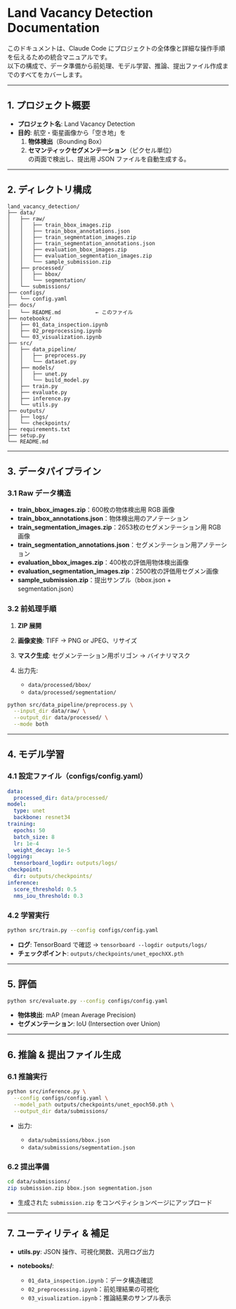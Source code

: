 # Land Vacancy Detection Documentation

このドキュメントは、Claude Code にプロジェクトの全体像と詳細な操作手順を伝えるための統合マニュアルです。  
以下の構成で、データ準備から前処理、モデル学習、推論、提出ファイル作成までのすべてをカバーします。

---

## 1. プロジェクト概要

- **プロジェクト名**: Land Vacancy Detection  
- **目的**: 航空・衛星画像から「空き地」を  
  1. **物体検出**（Bounding Box）  
  2. **セマンティックセグメンテーション**（ピクセル単位）  
  の両面で検出し、提出用 JSON ファイルを自動生成する。

---

## 2. ディレクトリ構成

```plaintext
land_vacancy_detection/
├── data/
│   ├── raw/  
│   │   ├── train_bbox_images.zip
│   │   ├── train_bbox_annotations.json
│   │   ├── train_segmentation_images.zip
│   │   ├── train_segmentation_annotations.json
│   │   ├── evaluation_bbox_images.zip
│   │   ├── evaluation_segmentation_images.zip
│   │   └── sample_submission.zip
│   ├── processed/
│   │   ├── bbox/
│   │   └── segmentation/
│   └── submissions/
├── configs/
│   └── config.yaml
├── docs/
│   └── README.md           ← このファイル
├── notebooks/
│   ├── 01_data_inspection.ipynb
│   ├── 02_preprocessing.ipynb
│   └── 03_visualization.ipynb
├── src/
│   ├── data_pipeline/
│   │   ├── preprocess.py
│   │   └── dataset.py
│   ├── models/
│   │   ├── unet.py
│   │   └── build_model.py
│   ├── train.py
│   ├── evaluate.py
│   ├── inference.py
│   └── utils.py
├── outputs/
│   ├── logs/
│   └── checkpoints/
├── requirements.txt
├── setup.py
└── README.md
````

---

## 3. データパイプライン

### 3.1 Raw データ構造

* **train\_bbox\_images.zip**：600枚の物体検出用 RGB 画像
* **train\_bbox\_annotations.json**：物体検出用のアノテーション
* **train\_segmentation\_images.zip**：2653枚のセグメンテーション用 RGB 画像
* **train\_segmentation\_annotations.json**：セグメンテーション用アノテーション
* **evaluation\_bbox\_images.zip**：400枚の評価用物体検出画像
* **evaluation\_segmentation\_images.zip**：2500枚の評価用セグメン画像
* **sample\_submission.zip**：提出サンプル（bbox.json + segmentation.json）

### 3.2 前処理手順

1. **ZIP 展開**
2. **画像変換**: TIFF → PNG or JPEG、リサイズ
3. **マスク生成**: セグメンテーション用ポリゴン → バイナリマスク
4. 出力先:

   * `data/processed/bbox/`
   * `data/processed/segmentation/`

```bash
python src/data_pipeline/preprocess.py \
  --input_dir data/raw/ \
  --output_dir data/processed/ \
  --mode both
```

---

## 4. モデル学習

### 4.1 設定ファイル（configs/config.yaml）

```yaml
data:
  processed_dir: data/processed/
model:
  type: unet
  backbone: resnet34
training:
  epochs: 50
  batch_size: 8
  lr: 1e-4
  weight_decay: 1e-5
logging:
  tensorboard_logdir: outputs/logs/
checkpoint:
  dir: outputs/checkpoints/
inference:
  score_threshold: 0.5
  nms_iou_threshold: 0.3
```

### 4.2 学習実行

```bash
python src/train.py --config configs/config.yaml
```

* **ログ**: TensorBoard で確認 → `tensorboard --logdir outputs/logs/`
* **チェックポイント**: `outputs/checkpoints/unet_epochXX.pth`

---

## 5. 評価

```bash
python src/evaluate.py --config configs/config.yaml
```

* **物体検出**: mAP (mean Average Precision)
* **セグメンテーション**: IoU (Intersection over Union)

---

## 6. 推論 & 提出ファイル生成

### 6.1 推論実行

```bash
python src/inference.py \
  --config configs/config.yaml \
  --model_path outputs/checkpoints/unet_epoch50.pth \
  --output_dir data/submissions/
```

* 出力:

  * `data/submissions/bbox.json`
  * `data/submissions/segmentation.json`

### 6.2 提出準備

```bash
cd data/submissions/
zip submission.zip bbox.json segmentation.json
```

* 生成された `submission.zip` をコンペティションページにアップロード

---

## 7. ユーティリティ & 補足

* **utils.py**: JSON 操作、可視化関数、汎用ログ出力
* **notebooks/**:

  * `01_data_inspection.ipynb`：データ構造確認
  * `02_preprocessing.ipynb`：前処理結果の可視化
  * `03_visualization.ipynb`：推論結果のサンプル表示


